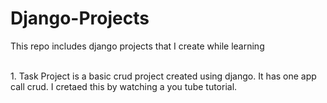 # Django-Projects
This repo includes django projects that I create while learning
<br>
<br>
<p>1. Task Project is a basic crud project created using django. It has one app call crud. I cretaed this by watching a you tube tutorial.</p>
<br><br>
